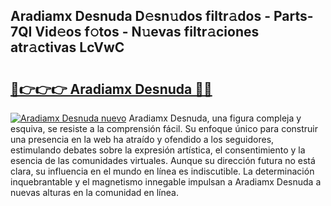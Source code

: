 ## Aradiamx Desnuda D𝚎sn𝚞dos filtr𝚊dos - Parts-7QI Vid𝚎os f𝚘tos - N𝚞evas filtr𝚊ciones atr𝚊ctivas LcVwC

# <h2><a href="http://mbdbzjp.tromn.icu/?c=Aradiamx+Desnuda">🔗👉👉👉 Aradiamx Desnuda 🔗🔗</a></h2>

[![Aradiamx Desnuda nuevo](https://i.imgur.com/pEAQMta.gif)](http://mbdbzjp.tromn.icu/?c=Aradiamx+Desnuda)
Aradiamx Desnuda, una figura compleja y esquiva, se resiste a la comprensión fácil. Su enfoque único para construir una presencia en la web ha atraído y ofendido a los seguidores, estimulando debates sobre la expresión artística, el consentimiento y la esencia de las comunidades virtuales. Aunque su dirección futura no está clara, su influencia en el mundo en línea es indiscutible. La determinación inquebrantable y el magnetismo innegable impulsan a Aradiamx Desnuda a nuevas alturas en la comunidad en línea.
